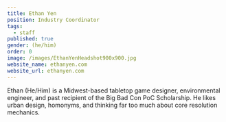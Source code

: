```yaml
---
title: Ethan Yen
position: Industry Coordinator
tags:
  - staff
published: true
gender: (he/him)
order: 0
image: /images/EthanYenHeadshot900x900.jpg
website_name: ethanyen.com
website_url: ethanyen.com
---
```


Ethan (He/Him) is a Midwest-based tabletop game designer, environmental engineer, and past recipient of the Big Bad Con PoC Scholarship. He likes urban design, homonyms, and thinking far too much about core resolution mechanics. 
